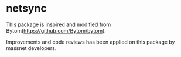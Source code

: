 # netsync

This package is inspired and modified from Bytom(https://github.com/Bytom/bytom).

Improvements and code reviews has been applied on this package by massnet developers.